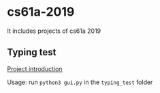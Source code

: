 # cs61a-2019
It includes projects of cs61a 2019

## Typing test
[Project introduction](https://cs61a.org/proj/typing_test/)

Usage: run `python3 gui.py` in the `typing_test` folder

